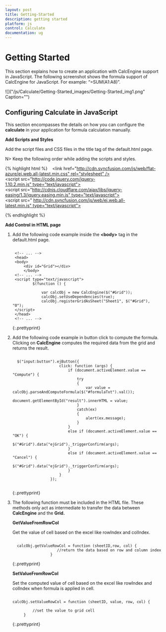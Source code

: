 ```yaml
---
layout: post
title: Getting-Started
description: getting started
platform: js
control: Calculate
documentation: ug
---
```


# Getting Started

This section explains how to create an application with CalcEngine support in JavaScript. The following screenshot shows the formula support of CalcEngine for JavaScript. For example: “=SUM(A1:A8)”.

![]("/js/Calculate/Getting-Started_images/Getting-Started_img1.png" Caption="")

## Configuring Calculate in JavaScript

This section encompasses the details on how you can configure the **calculate** in your application for formula calculation manually.

**Add Scripts and Styles**

Add the script files and CSS files in the title tag of the default.html page.

N>  Keep the following order while adding the scripts and styles.



{% highlight html %}
  
<link href="http://cdn.syncfusion.com/js/web/flat-azure/ej.web.all-latest.min.css" rel="stylesheet" />
<script src="http://code.jquery.com/jquery-1.10.2.min.js" type="text/javascript"> </script>
<script src="http://cdnjs.cloudflare.com/ajax/libs/jquery-easing/1.3/jquery.easing.min.js" type="text/javascript"> </script>
<script src=" http://cdn.syncfusion.com/js/web/ej.web.all-latest.min.js" type="text/javascript"></script>

{% endhighlight %}

**Add Control in HTML page**

1. Add the following code example inside the **&lt;body&gt;** tag in the default.html page.

   ~~~

	<!-- ... -->
	<head>
	<body>
		<div id="Grid"></div>
		</body>
	<!-- ... -->
	<script type="text/javascript">
			$(function () {

				var calcObj = new CalcEngine($("#Grid"));
				calcObj.setUseDependencies(true);
				calcObj.registerGridAsSheet("Sheet1", $("#Grid"), "0");
	</script>
	</head>
	<!-- ... -->

   ~~~
   {:.prettyprint}



2. Add the following code example in button click to compute the formula. Clicking on **CalcEngine** computes the required data from the grid and returns the result.

   ~~~

	 $("input:button").ejButton({
						click: function (args) {
							if (document.activeElement.value == "Compute") {
								try
								{
									var value = calcObj.parseAndComputeFormula($("#formulaTxt").val());
									document.getElementById("result").innerHTML = value;
								}
								catch(ex)
								{
									alert(ex.message);
								}
							}
							else if (document.activeElement.value == "OK") {
								$("#Grid").data("ejGrid")._triggerConfirm(args);
							}
							else if (document.activeElement.value == "Cancel") {
								$("#Grid").data("ejGrid")._triggerConfirm(args);
							}
						}
					});


   ~~~
   {:.prettyprint}

3. The following function must be included in the HTML file. These methods only act as intermediate to transfer the data between **CalcEngine** and the **Grid.**



   **GetValueFromRowCol**

   Get the value of cell based on the excel like rowIndex and colIndex.

   ~~~

	 calcObj.getValueRowCol = function (sheetID,row, col) {
					   //return the data based on row and column index
					}

   ~~~
   {:.prettyprint}




   **SetValueFromRowCol**

   Set the computed value of cell based on the excel like rowIndex and colIndex when formula is applied in cell.

   ~~~

   calcObj.setValueRowCol = function (sheetID, value, row, col) {

            //set the value to grid cell
        }

   ~~~
   {:.prettyprint}



